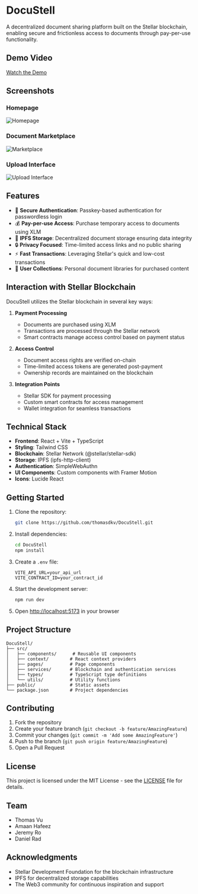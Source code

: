 # DocuStell

A decentralized document sharing platform built on the Stellar blockchain, enabling secure and frictionless access to documents through pay-per-use functionality.

## Demo Video

[Watch the Demo](https://youtu.be/yA_Q0HATDIA)

## Screenshots

### Homepage
![Homepage](https://i.imgur.com/yusJbw9.png)

### Document Marketplace
![Marketplace](https://i.imgur.com/mGuaD8f.png)

### Upload Interface
![Upload Interface](https://i.imgur.com/FLBVpgp.png)

## Features

- 🔐 **Secure Authentication**: Passkey-based authentication for passwordless login
- 💰 **Pay-per-use Access**: Purchase temporary access to documents using XLM
- 📁 **IPFS Storage**: Decentralized document storage ensuring data integrity
- 🔒 **Privacy Focused**: Time-limited access links and no public sharing
- ⚡ **Fast Transactions**: Leveraging Stellar's quick and low-cost transactions
- 👥 **User Collections**: Personal document libraries for purchased content

## Interaction with Stellar Blockchain

DocuStell utilizes the Stellar blockchain in several key ways:

1. **Payment Processing**
   - Documents are purchased using XLM
   - Transactions are processed through the Stellar network
   - Smart contracts manage access control based on payment status

2. **Access Control**
   - Document access rights are verified on-chain
   - Time-limited access tokens are generated post-payment
   - Ownership records are maintained on the blockchain

3. **Integration Points**
   - Stellar SDK for payment processing
   - Custom smart contracts for access management
   - Wallet integration for seamless transactions

## Technical Stack

- **Frontend**: React + Vite + TypeScript
- **Styling**: Tailwind CSS
- **Blockchain**: Stellar Network (@stellar/stellar-sdk)
- **Storage**: IPFS (ipfs-http-client)
- **Authentication**: SimpleWebAuthn
- **UI Components**: Custom components with Framer Motion
- **Icons**: Lucide React

## Getting Started

1. Clone the repository:
   ```bash
   git clone https://github.com/thomasdkv/DocuStell.git
   ```

2. Install dependencies:
   ```bash
   cd DocuStell
   npm install
   ```

3. Create a `.env` file:
   ```env
   VITE_API_URL=your_api_url
   VITE_CONTRACT_ID=your_contract_id
   ```

4. Start the development server:
   ```bash
   npm run dev
   ```

5. Open [http://localhost:5173](http://localhost:5173) in your browser

## Project Structure

```
DocuStell/
├── src/
│   ├── components/      # Reusable UI components
│   ├── context/        # React context providers
│   ├── pages/          # Page components
│   ├── services/       # Blockchain and authentication services
│   ├── types/          # TypeScript type definitions
│   └── utils/          # Utility functions
├── public/             # Static assets
└── package.json        # Project dependencies
```

## Contributing

1. Fork the repository
2. Create your feature branch (`git checkout -b feature/AmazingFeature`)
3. Commit your changes (`git commit -m 'Add some AmazingFeature'`)
4. Push to the branch (`git push origin feature/AmazingFeature`)
5. Open a Pull Request

## License

This project is licensed under the MIT License - see the [LICENSE](LICENSE) file for details.

## Team

- Thomas Vu
- Amaan Hafeez
- Jeremy Ro
- Daniel Rad

## Acknowledgments

- Stellar Development Foundation for the blockchain infrastructure
- IPFS for decentralized storage capabilities
- The Web3 community for continuous inspiration and support
